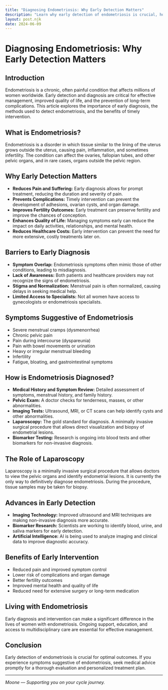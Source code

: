 ```yaml
---
title: "Diagnosing Endometriosis: Why Early Detection Matters"
description: "Learn why early detection of endometriosis is crucial, how it is diagnosed, and the benefits of timely intervention."
layout: post.njk
date: 2024-06-09
---
```


# Diagnosing Endometriosis: Why Early Detection Matters

## Introduction

Endometriosis is a chronic, often painful condition that affects millions of women worldwide. Early detection and diagnosis are critical for effective management, improved quality of life, and the prevention of long-term complications. This article explores the importance of early diagnosis, the methods used to detect endometriosis, and the benefits of timely intervention.

## What is Endometriosis?

Endometriosis is a disorder in which tissue similar to the lining of the uterus grows outside the uterus, causing pain, inflammation, and sometimes infertility. The condition can affect the ovaries, fallopian tubes, and other pelvic organs, and in rare cases, organs outside the pelvic region.

## Why Early Detection Matters

- **Reduces Pain and Suffering:** Early diagnosis allows for prompt treatment, reducing the duration and severity of pain.
- **Prevents Complications:** Timely intervention can prevent the development of adhesions, ovarian cysts, and organ damage.
- **Improves Fertility Outcomes:** Early treatment can preserve fertility and improve the chances of conception.
- **Enhances Quality of Life:** Managing symptoms early can reduce the impact on daily activities, relationships, and mental health.
- **Reduces Healthcare Costs:** Early intervention can prevent the need for more extensive, costly treatments later on.

## Barriers to Early Diagnosis

- **Symptom Overlap:** Endometriosis symptoms often mimic those of other conditions, leading to misdiagnosis.
- **Lack of Awareness:** Both patients and healthcare providers may not recognize the signs of endometriosis.
- **Stigma and Normalization:** Menstrual pain is often normalized, causing delays in seeking medical help.
- **Limited Access to Specialists:** Not all women have access to gynecologists or endometriosis specialists.

## Symptoms Suggestive of Endometriosis

- Severe menstrual cramps (dysmenorrhea)
- Chronic pelvic pain
- Pain during intercourse (dyspareunia)
- Pain with bowel movements or urination
- Heavy or irregular menstrual bleeding
- Infertility
- Fatigue, bloating, and gastrointestinal symptoms

## How is Endometriosis Diagnosed?

- **Medical History and Symptom Review:** Detailed assessment of symptoms, menstrual history, and family history.
- **Pelvic Exam:** A doctor checks for tenderness, masses, or other abnormalities.
- **Imaging Tests:** Ultrasound, MRI, or CT scans can help identify cysts and other abnormalities.
- **Laparoscopy:** The gold standard for diagnosis. A minimally invasive surgical procedure that allows direct visualization and biopsy of endometrial lesions.
- **Biomarker Testing:** Research is ongoing into blood tests and other biomarkers for non-invasive diagnosis.

## The Role of Laparoscopy

Laparoscopy is a minimally invasive surgical procedure that allows doctors to view the pelvic organs and identify endometrial lesions. It is currently the only way to definitively diagnose endometriosis. During the procedure, tissue samples may be taken for biopsy.

## Advances in Early Detection

- **Imaging Technology:** Improved ultrasound and MRI techniques are making non-invasive diagnosis more accurate.
- **Biomarker Research:** Scientists are working to identify blood, urine, and saliva markers for early detection.
- **Artificial Intelligence:** AI is being used to analyze imaging and clinical data to improve diagnostic accuracy.

## Benefits of Early Intervention

- Reduced pain and improved symptom control
- Lower risk of complications and organ damage
- Better fertility outcomes
- Improved mental health and quality of life
- Reduced need for extensive surgery or long-term medication

## Living with Endometriosis

Early diagnosis and intervention can make a significant difference in the lives of women with endometriosis. Ongoing support, education, and access to multidisciplinary care are essential for effective management.

## Conclusion

Early detection of endometriosis is crucial for optimal outcomes. If you experience symptoms suggestive of endometriosis, seek medical advice promptly for a thorough evaluation and personalized treatment plan.

---

*Moone — Supporting you on your cycle journey.* 